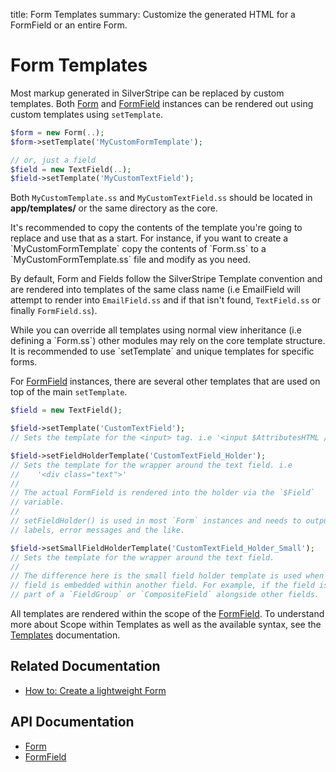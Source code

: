 title: Form Templates
summary: Customize the generated HTML for a FormField or an entire Form.

# Form Templates

Most markup generated in SilverStripe can be replaced by custom templates. Both [Form](api:SilverStripe\Forms\Form) and [FormField](api:SilverStripe\Forms\FormField) instances
can be rendered out using custom templates using `setTemplate`.


```php
$form = new Form(..);
$form->setTemplate('MyCustomFormTemplate');

// or, just a field
$field = new TextField(..);
$field->setTemplate('MyCustomTextField');
```

Both `MyCustomTemplate.ss` and `MyCustomTextField.ss` should be located in **app/templates/** or the same directory as the core.

<div class="notice" markdown="1">
It's recommended to copy the contents of the template you're going to replace and use that as a start. For instance, if
you want to create a `MyCustomFormTemplate` copy the contents of `Form.ss` to a `MyCustomFormTemplate.ss` file and 
modify as you need.
</div>

By default, Form and Fields follow the SilverStripe Template convention and are rendered into templates of the same 
class name (i.e EmailField will attempt to render into `EmailField.ss` and if that isn't found, `TextField.ss` or 
finally `FormField.ss`).

<div class="alert" markdown="1">
While you can override all templates using normal view inheritance (i.e defining a `Form.ss`) other modules may rely on 
the core template structure. It is recommended to use `setTemplate` and unique templates for specific forms.
</div>

For [FormField](api:SilverStripe\Forms\FormField) instances, there are several other templates that are used on top of the main `setTemplate`.


```php
$field = new TextField();

$field->setTemplate('CustomTextField');
// Sets the template for the <input> tag. i.e '<input $AttributesHTML />'

$field->setFieldHolderTemplate('CustomTextField_Holder');
// Sets the template for the wrapper around the text field. i.e 
//    '<div class="text">'
//
// The actual FormField is rendered into the holder via the `$Field` 
// variable.
//
// setFieldHolder() is used in most `Form` instances and needs to output 
// labels, error messages and the like.

$field->setSmallFieldHolderTemplate('CustomTextField_Holder_Small');
// Sets the template for the wrapper around the text field.
//
// The difference here is the small field holder template is used when the 
// field is embedded within another field. For example, if the field is 
// part of a `FieldGroup` or `CompositeField` alongside other fields.
```

All templates are rendered within the scope of the [FormField](api:SilverStripe\Forms\FormField). To understand more about Scope within Templates as 
well as the available syntax, see the [Templates](../templates) documentation.

## Related Documentation

* [How to: Create a lightweight Form](how_tos/lightweight_form)

## API Documentation

* [Form](api:SilverStripe\Forms\Form)
* [FormField](api:SilverStripe\Forms\FormField)
